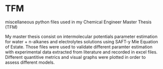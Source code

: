 # TFM
miscellaneous python files used in my Chemical Engineer Master Thesis (TFM)

My master thesis consist on intermolecular potentials parameter estimation for water + n-alkanes and electrolytes solutions using SAFT-y Mie Equation of Estate. 
Those files were used to validate different paramter estimation with experimental data extracted from literature and recorded in excel files. 
Different quantitive metrics and visual graphs were plotted in order to assess different models.
